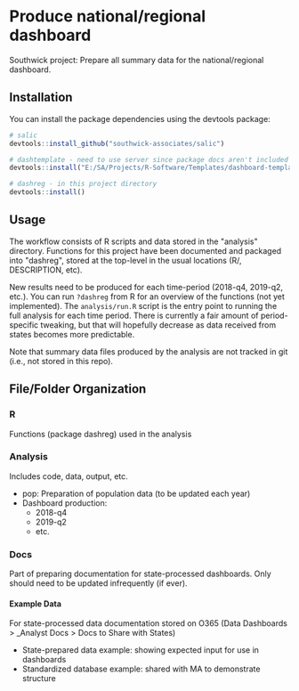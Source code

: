 
# Produce national/regional dashboard

Southwick project: Prepare all summary data for the national/regional dashboard.

## Installation

You can install the package dependencies using the devtools package:

``` r
# salic
devtools::install_github("southwick-associates/salic")

# dashtemplate - need to use server since package docs aren't included in repo
devtools::install("E:/SA/Projects/R-Software/Templates/dashboard-template")

# dashreg - in this project directory
devtools::install()
```

## Usage

The workflow consists of R scripts and data stored in the "analysis" directory. Functions for this project have been documented and packaged into "dashreg", stored at the top-level in the usual locations (R/, DESCRIPTION, etc). 

New results need to be produced for each time-period (2018-q4, 2019-q2, etc.). You can run `?dashreg` from R for an overview of the functions (not yet implemented). The `analysis/run.R` script is the entry point to running the full analysis for each time period. There is currently a fair amount of period-specific tweaking, but that will hopefully decrease as data received from states becomes more predictable.

Note that summary data files produced by the analysis are not tracked in git (i.e., not stored in this repo).

## File/Folder Organization

### R

Functions (package dashreg) used in the analysis

### Analysis

Includes code, data, output, etc.

- pop: Preparation of population data (to be updated each year)
- Dashboard production:
    + 2018-q4
    + 2019-q2
    + etc.
    
### Docs

Part of preparing documentation for state-processed dashboards. Only should need to be updated infrequently (if ever).

#### Example Data

For state-processed data documentation stored on O365 (Data Dashboards > _Analyst Docs > Docs to Share with States)

- State-prepared data example: showing expected input for use in dashboards
- Standardized database example: shared with MA to demonstrate structure

